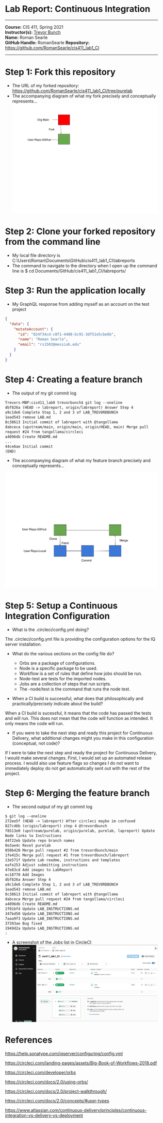 # Lab Report: Continuous Integration
___
**Course:** CIS 411, Spring 2021  
**Instructor(s):** [Trevor Bunch](https://github.com/trevordbunch)  
**Name:** Roman Searle  
**GitHub Handle:** RomanSearle
**Repository:** https://github.com/RomanSearle/cis411_lab1_CI 
___

# Step 1: Fork this repository
- The URL of my forked repository: https://github.com/RomanSearle/cis411_lab1_CI/tree/purelab
- The accompanying diagram of what my fork precisely and conceptually represents...
![fork](../assets/fork.png)

# Step 2: Clone your forked repository from the command line  
- My local file directory is C:\Users\Roman\Documents\GitHub\cis411_lab1_CI\labreports
- The command to navigate to the directory when I open up the command line is $ cd Documents/GitHub/cis411_lab1_CI/labreports/


# Step 3: Run the application locally
- My GraphQL response from adding myself as an account on the test project
``` json
{
  "data": {
    "mutateAccount": {
      "id": "824f34cd-c0f1-4408-bc91-3df51e5cbe6b",
      "name": "Roman Searle",
      "email": "rs1503@messiah.edu"
    }
  }
}   
```

# Step 4: Creating a feature branch
- The output of my git commit log
```
Trevors-MBP:cis411_lab0 trevorbunch$ git log --oneline
dbf826a (HEAD -> labreport, origin/labreport) Answer Step 4
a9c1de6 Complete Step 1, 2 and 3 of LAB_TREVORDBUNCH
1ead543 remove LAB.md
8c38613 Initial commit of labreport with @tangollama
dabceca (upstream/main, origin/main, origin/HEAD, main) Merge pull request #24 from tangollama/circleci
a4096db Create README.md
...
44ce6ae Initial commit
(END)
```
- The accompanying diagram of what my feature branch precisely and conceptually represents...

![branch](../assets/branch.png)

# Step 5: Setup a Continuous Integration Configuration
- What is the .circleci/config.yml doing?  

The .circleci/config.yml file is providing the configuration options for the IQ server installation.

- What do the various sections on the config file do?  
  - Orbs are a package of configurations.
  - Node is a specific package to be used.
  - Workflow is a set of rules that define how jobs should be run.
  - Node-test are tests for the imported nodes.
  - Jobs are a collection of steps that run scripts.
  - The -node/test is the command that runs the node test.
   
- When a CI build is successful, what does that philosophically and practically/precisely indicate about the build?  
   
When a CI build is sucessful, it means that the code has passed the tests and will run. This does not mean that the code will function as intended. It only means the code will run.

- If you were to take the next step and ready this project for Continuous Delivery, what additional changes might you make in this configuration (conceptual, not code)?  
   
If I were to take the next step and ready the project for Continuous Delivery, I would make several changes. First, I would set up an automated release process. I would also use feature flags so changes I do not want to immediately deploy do not get automatically sent out with the rest of the project. 

# Step 6: Merging the feature branch
* The second output of my git commit log
```
$ git log --oneline
272ee5f (HEAD -> labreport) After circleci maybe im confused
027c46b (origin/labreport) step 4 @trevordbunch
f8513e0 (upstream/purelab, origin/purelab, purelab, lapreport) Update Node links to Instructions
d4f22eb Update repo branch names
0e3ae4c Reset purelab
050b420 Merge pull request #2 from trevordbunch/main
1fe415c Merge pull request #1 from trevordbunch/labreport
13e571f Update Lab readme, instructions and templates
eafe253 Adjust submitting instructions
47e83cd Add images to LabReport
ec18770 Add Images
dbf826a Answer Step 4
a9c1de6 Complete Step 1, 2 and 3 of LAB_TREVORDBUNCH
1ead543 remove LAB.md
8c38613 Initial commit of labreport with @tangollama
dabceca Merge pull request #24 from tangollama/circleci
a4096db Create README.md
2f01bf4 Update LAB_INSTRUCTIONS.md
347bd50 Update LAB_INSTRUCTIONS.md
7aaa9f3 Update LAB_INSTRUCTIONS.md
37393ae Bug fixed
1949d2a Update LAB_INSTRUCTIONS.md
:
```


* A screenshot of the _Jobs_ list in CircleCI
![branch](../assets/proof.png)


# References 
https://help.sonatype.com/iqserver/configuring/config.yml

https://circleci.com/landing-pages/assets/Big-Book-of-Workflows-2018.pdf

https://circleci.com/developer/orbs

https://circleci.com/docs/2.0/using-orbs/

https://circleci.com/docs/2.0/project-walkthrough/

https://circleci.com/docs/2.0/concepts/#user-types

https://www.atlassian.com/continuous-delivery/principles/continuous-integration-vs-delivery-vs-deployment